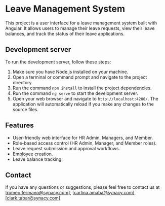 # Leave Management System
This project is a user interface for a leave management system built with Angular. It allows users to manage their leave
requests, view their leave balances, and track the status of their leave applications.

## Development server

To run the development server, follow these steps:

1. Make sure you have Node.js installed on your machine.
2. Open a terminal or command prompt and navigate to the project directory.
3. Run the command `npm install` to install the project dependencies.
4. Run the command `ng serve` to start the development server.
5. Open your web browser and navigate to `http://localhost:4200/`. The application will automatically reload if you make
   any changes to the source files.

## Features
- User-friendly web interface for HR Admin, Managers, and Member.
- Role-based access control (HR Admin, Manager, and Member roles).
- Leave request submission and approval workflows.
- Employee creation.
- Leave balance tracking.

## Contact

If you have any questions or suggestions, please feel free to contact us
at [romeo.fermano@synacy.com], [carlina.amaba@synacy.com], [clark.tabar@synacy.com]
